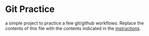 # Git Practice
a simple project to practice a few git/github workflows.  Replace the contents of this file with the contents indicated in the [instructions](./instructions.md).
